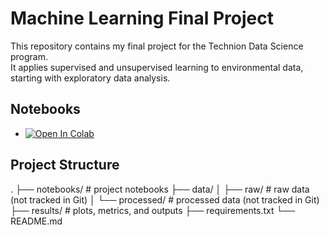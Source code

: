 # Machine Learning Final Project

This repository contains my final project for the Technion Data Science program.  
It applies supervised and unsupervised learning to environmental data, starting with exploratory data analysis.

## Notebooks

- [![Open In Colab](https://colab.research.google.com/assets/colab-badge.svg)](https://colab.research.google.com/github/gideon-szamet/machine-learning-final-project/blob/main/notebooks/Final_ML_Project_Gideon_Sz.ipynb)  

## Project Structure
.
├── notebooks/ # project notebooks
├── data/
│ ├── raw/ # raw data (not tracked in Git)
│ └── processed/ # processed data (not tracked in Git)
├── results/ # plots, metrics, and outputs
├── requirements.txt
└── README.md
